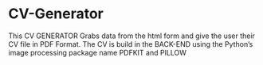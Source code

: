 # CV-Generator

This CV GENERATOR Grabs data from the html form and give the user their CV file in PDF Format. The CV is build in the BACK-END using the Python’s image processing package name PDFKIT and PILLOW

